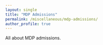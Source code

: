 ```yaml
---
layout: single
title: "MDP Admissions"
permalink: /miscellaneous/mdp-admissions/
author_profile: true
---
```


All about MDP admissions.
